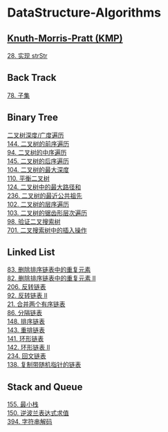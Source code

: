 # DataStructure-Algorithms

## [Knuth-Morris-Pratt (KMP)](https://en.wikipedia.org/wiki/Knuth%E2%80%93Morris%E2%80%93Pratt_algorithm)
[28. 实现 strStr](https://github.com/blackdogtop/DataStructure-Algorithms/blob/main/strStr.py)

## Back Track
[78. 子集](https://github.com/blackdogtop/DataStructure-Algorithms/blob/main/subsets.py)

## Binary Tree
[二叉树深度/广度遍历](https://github.com/blackdogtop/DataStructure-Algorithms/blob/main/BinaryTree/binaryTree.py) <br/>
[144. 二叉树的前序遍历](https://github.com/blackdogtop/DataStructure-Algorithms/blob/main/BinaryTree/preorderTraversal.py) <br/>
[94.  二叉树的中序遍历](https://github.com/blackdogtop/DataStructure-Algorithms/blob/main/BinaryTree/inorderTraversal.py) <br/>
[145. 二叉树的后序遍历](https://github.com/blackdogtop/DataStructure-Algorithms/blob/main/BinaryTree/postorderTraversal.py) <br/>
[104. 二叉树的最大深度](https://github.com/blackdogtop/DataStructure-Algorithms/blob/main/BinaryTree/maxDepth.py) <br/>
[110. 平衡二叉树](https://github.com/blackdogtop/DataStructure-Algorithms/blob/main/BinaryTree/isBalanced.py) <br/>
[124. 二叉树中的最大路径和](https://github.com/blackdogtop/DataStructure-Algorithms/blob/main/BinaryTree/maxPathSum.py) <br/>
[236. 二叉树的最近公共祖先](https://github.com/blackdogtop/DataStructure-Algorithms/blob/main/BinaryTree/lowestCommonAncestor.py) <br/>
[102. 二叉树的层序遍历](https://github.com/blackdogtop/DataStructure-Algorithms/blob/main/BinaryTree/levelOrder.py) <br/>
[103. 二叉树的锯齿形层次遍历](https://github.com/blackdogtop/DataStructure-Algorithms/blob/main/BinaryTree/zigzagLevelOrder.py) <br/>
[98.  验证二叉搜索树](https://github.com/blackdogtop/DataStructure-Algorithms/blob/main/BinaryTree/isValidBST.py) <br/>
[701. 二叉搜索树中的插入操作](https://github.com/blackdogtop/DataStructure-Algorithms/blob/main/BinaryTree/insertIntoBST.py) <br/>

## Linked List <br/>
[83.  删除排序链表中的重复元素](https://github.com/blackdogtop/DataStructure-Algorithms/blob/main/LinkedList/deleteDuplicates.py) <br/>
[82. 删除排序链表中的重复元素 II](https://github.com/blackdogtop/DataStructure-Algorithms/blob/main/LinkedList/deleteDuplicates2.py) <br/>
[206. 反转链表](https://github.com/blackdogtop/DataStructure-Algorithms/blob/main/LinkedList/reverseList.py) <br/>
[92. 反转链表 II](https://github.com/blackdogtop/DataStructure-Algorithms/blob/main/LinkedList/reverseBetween.py) <br/>
[21. 合并两个有序链表](https://github.com/blackdogtop/DataStructure-Algorithms/blob/main/LinkedList/mergeTwoLists.py) <br/>
[86. 分隔链表](https://github.com/blackdogtop/DataStructure-Algorithms/blob/main/LinkedList/partition.py) <br/>
[148. 排序链表](https://github.com/blackdogtop/DataStructure-Algorithms/blob/main/LinkedList/sortList.py) <br/>
[143. 重排链表](https://github.com/blackdogtop/DataStructure-Algorithms/blob/main/LinkedList/reorderList.py) <br/>
[141. 环形链表](https://github.com/blackdogtop/DataStructure-Algorithms/blob/main/LinkedList/hasCycle.py) <br/>
[142. 环形链表 II](https://github.com/blackdogtop/DataStructure-Algorithms/blob/main/LinkedList/detectCycle.py) <br/>
[234. 回文链表](https://github.com/blackdogtop/DataStructure-Algorithms/blob/main/LinkedList/isPalindrome.py) <br/>
[138. 复制带随机指针的链表](https://github.com/blackdogtop/DataStructure-Algorithms/blob/main/LinkedList/copyRandomList.py) <br/>

## Stack and Queue <br/>
[155. 最小栈](https://github.com/blackdogtop/DataStructure-Algorithms/blob/main/StackAndQueue/MinStack.py) <br/>
[150. 逆波兰表达式求值](https://github.com/blackdogtop/DataStructure-Algorithms/blob/main/StackAndQueue/evalRPN.py) <br/>
[394. 字符串解码](https://github.com/blackdogtop/DataStructure-Algorithms/blob/main/StackAndQueue/decodeString.py) <br/>
